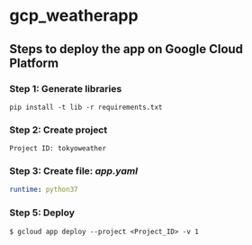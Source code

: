 # gcp_weatherapp

## Steps to deploy the app on Google Cloud Platform

### Step 1: Generate libraries
```
pip install -t lib -r requirements.txt
```

### Step 2: Create project
```
Project ID: tokyoweather
```

### Step 3: Create file: *app.yaml*
```yaml
runtime: python37
```

### Step 5: Deploy
```shell
$ gcloud app deploy --project <Project_ID> -v 1
```
